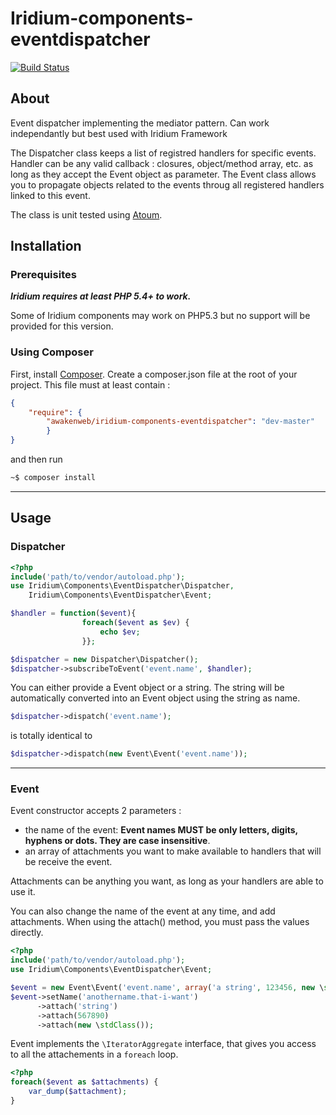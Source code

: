 Iridium-components-eventdispatcher
==================================

[![Build Status](https://travis-ci.org/awakenweb/Iridium-components-eventdispatcher.png?branch=master)](https://travis-ci.org/awakenweb/Iridium-components-eventdispatcher)

About
-----
Event dispatcher implementing the mediator pattern. Can work independantly but best used with Iridium Framework

The Dispatcher class keeps a list of registred handlers for specific events. Handler can be any valid callback : closures, object/method array, etc. as long as they accept the Event object as parameter.
The Event class allows you to propagate objects related to the events throug all registered handlers linked to this event.

The class is unit tested using [Atoum](https://github.com/atoum/atoum).

Installation
------------
### Prerequisites

***Iridium requires at least PHP 5.4+ to work.***

Some of Iridium components may work on PHP5.3 but no support will be provided for this version.

### Using Composer
First, install [Composer](http://getcomposer.org/ "Composer").
Create a composer.json file at the root of your project. This file must at least contain :
```json
{
    "require": {
        "awakenweb/iridium-components-eventdispatcher": "dev-master"
        }
}
```
and then run
```bash
~$ composer install
```
---
Usage
-----

### Dispatcher
```php
<?php
include('path/to/vendor/autoload.php');
use Iridium\Components\EventDispatcher\Dispatcher,
    Iridium\Components\EventDispatcher\Event;    

$handler = function($event){
                foreach($event as $ev) {
                    echo $ev;
                }};

$dispatcher = new Dispatcher\Dispatcher();
$dispatcher->subscribeToEvent('event.name', $handler);
```

You can either provide a Event object or a string. The string will be automatically converted into an Event object using the string as name.

```php
$dispatcher->dispatch('event.name');
```
is totally identical to
```php
$dispatcher->dispatch(new Event\Event('event.name'));
```
----
### Event

Event constructor accepts 2 parameters :
- the name of the event: **Event names MUST be only letters, digits, hyphens or dots. They are case insensitive**.
- an array of attachments you want to make available to handlers that will be receive the event.

Attachments can be anything you want, as long as your handlers are able to use it.

You can also change the name of the event at any time, and add attachments.
When using the attach() method, you must pass the values directly.

```php
<?php
include('path/to/vendor/autoload.php');
use Iridium\Components\EventDispatcher\Event; 

$event = new Event\Event('event.name', array('a string', 123456, new \stdClass());
$event->setName('anothername.that-i-want')
      ->attach('string')
      ->attach(567890)
      ->attach(new \stdClass());
```
Event implements the `\IteratorAggregate` interface, that gives you access to all the attachements in a `foreach` loop.

```php
<?php
foreach($event as $attachments) {
    var_dump($attachment);
}
```
